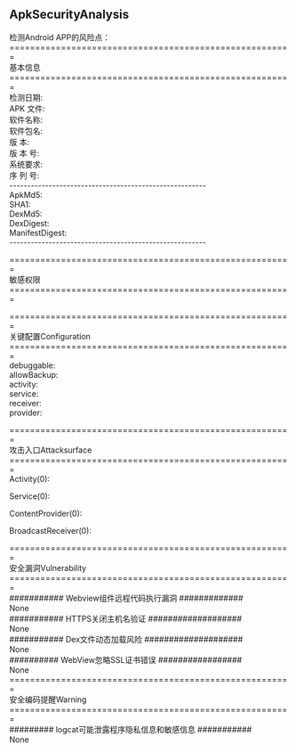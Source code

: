 ## ApkSecurityAnalysis

检测Android APP的风险点：  
\=======================================================   
基本信息   
\=======================================================   
检测日期:	   
APK 文件:  	  
软件名称:	  
软件包名:	  
版    本:	  
版 本 号:	  
系统要求:	  
序 列 号:	  
\-------------------------------------------------------     
ApkMd5:	    
SHA1:	     
DexMd5:	     
DexDigest:   	    
ManifestDigest:	     
\-------------------------------------------------------     

\=======================================================      
敏感权限  
\=======================================================     

\=======================================================     
关键配置Configuration     
\=======================================================     
debuggable:	  
allowBackup:	  
activity:	  
service:	  
receiver:   
provider:	    

\=======================================================   
攻击入口Attacksurface   
\=======================================================   
Activity(0):   

Service(0):   

ContentProvider(0):  

BroadcastReceiver(0):  

\=======================================================      
安全漏洞Vulnerability  
\=======================================================      
\########### Webview组件远程代码执行漏洞 #############    
None  
\########### HTTPS关闭主机名验证 ###################   
None   
\########### Dex文件动态加载风险 ####################   
None  
\########## WebView忽略SSL证书错误 #################   
None  
\=======================================================  
安全编码提醒Warning   
\=======================================================  
\######### logcat可能泄露程序隐私信息和敏感信息 ###########  
None  
